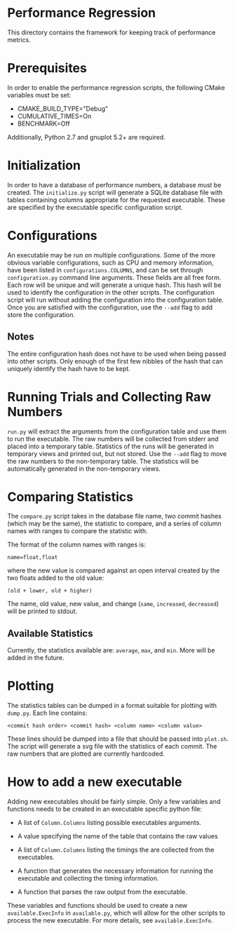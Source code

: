 # Performance Regression

This directory contains the framework for keeping track of performance
metrics.

# Prerequisites

In order to enable the performance regression scripts, the following
CMake variables must be set:

- CMAKE_BUILD_TYPE="Debug"
- CUMULATIVE_TIMES=On
- BENCHMARK=Off

Additionally, Python 2.7 and gnuplot 5.2+ are required.

# Initialization

In order to have a database of performance numbers, a database must be
created.  The `initialize.py` script will generate a SQLite database
file with tables containing columns appropriate for the requested
executable. These are specified by the executable specific
configuration script.

# Configurations

An executable may be run on multiple configurations. Some of the more
obvious variable configurations, such as CPU and memory information,
have been listed in `configurations.COLUMNS`, and can be set through
`configuration.py` command line arguments. These fields are all free
form. Each row will be unique and will generate a unique hash. This
hash will be used to identify the configuration in the other
scripts. The configuration script will run without adding the
configuration into the configuration table. Once you are satisfied
with the configuration, use the `--add` flag to add store the
configuration.

## Notes

The entire configuration hash does not have to be used when being
passed into other scripts. Only enough of the first few nibbles of the
hash that can uniquely identify the hash have to be kept.

# Running Trials and Collecting Raw Numbers

`run.py` will extract the arguments from the configuration table and
use them to run the executable. The raw numbers will be collected from
stderr and placed into a temporary table. Statistics of the runs will
be generated in temporary views and printed out, but not stored. Use
the `--add` flag to move the raw numbers to the non-temporary table.
The statistics will be automatically generated in the non-temporary
views.

# Comparing Statistics

The `compare.py` script takes in the database file name, two commit
hashes (which may be the same), the statistic to compare, and a series
of column names with ranges to compare the statistic with.

The format of the column names with ranges is:

``` name=float,float ```

where the new value is compared against an open interval created by
the two floats added to the old value:

``` (old + lower, old + higher) ```

The name, old value, new value, and change (`same`, `increased`,
`decreased`) will be printed to stdout.

## Available Statistics

Currently, the statistics available are: `average`, `max`, and
`min`. More will be added in the future.

# Plotting

The statistics tables can be dumped in a format suitable for plotting
with `dump.py`. Each line contains:

``` <commit hash order> <commit hash> <column name> <column value> ```

These lines should be dumped into a file that should be passed into
`plot.sh`. The script will generate a svg file with the statistics of
each commit. The raw numbers that are plotted are currently hardcoded.

# How to add a new executable

Adding new executables should be fairly simple. Only a few variables
and functions needs to be created in an executable specific python
file:

- A list of `Column.Columns` listing possible executables arguments.

- A value specifying the name of the table that contains the raw
  values

- A list of `Column.Columns` listing the timings the are collected
  from the executables.

- A function that generates the necessary information for running the
  executable and collecting the timing information.

- A function that parses the raw output from the executable.

These variables and functions should be used to create a new
`available.ExecInfo` in `available.py`, which will allow for the other
scripts to process the new executable. For more details, see
`available.ExecInfo`.
